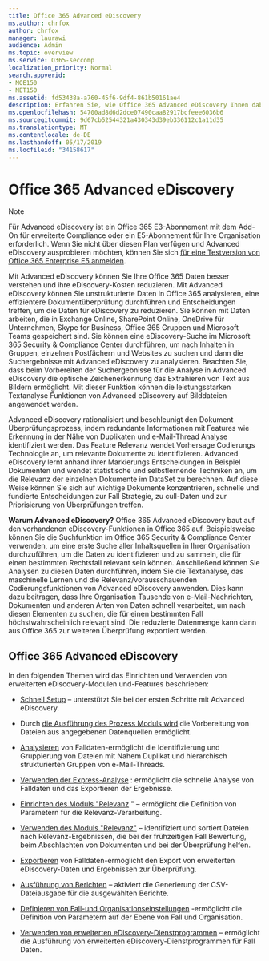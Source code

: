 ```yaml
---
title: Office 365 Advanced eDiscovery
ms.author: chrfox
author: chrfox
manager: laurawi
audience: Admin
ms.topic: overview
ms.service: O365-seccomp
localization_priority: Normal
search.appverid:
- MOE150
- MET150
ms.assetid: fd53438a-a760-45f6-9df4-861b50161ae4
description: Erfahren Sie, wie Office 365 Advanced eDiscovery Ihnen dabei helfen kann, Daten in Office 365 zu analysieren, Dokumentüberprüfungen zu rationalisieren und Entscheidungen für effiziente eDiscovery zu treffen.
ms.openlocfilehash: 54700ad8d6d2dce07490caa82917bcfeee6036b6
ms.sourcegitcommit: 9d67cb52544321a430343d39eb336112c1a11d35
ms.translationtype: MT
ms.contentlocale: de-DE
ms.lasthandoff: 05/17/2019
ms.locfileid: "34158617"
---
```

# <a name="office-365-advanced-ediscovery"></a>Office 365 Advanced eDiscovery

> [!NOTE]
> Für Advanced eDiscovery ist ein Office 365 E3-Abonnement mit dem Add-On für erweiterte Compliance oder ein E5-Abonnement für Ihre Organisation erforderlich. Wenn Sie nicht über diesen Plan verfügen und Advanced eDiscovery ausprobieren möchten, können Sie sich [für eine Testversion von Office 365 Enterprise E5 anmelden](https://go.microsoft.com/fwlink/p/?LinkID=698279). 
  
Mit Advanced eDiscovery können Sie Ihre Office 365 Daten besser verstehen und ihre eDiscovery-Kosten reduzieren. Mit Advanced eDiscovery können Sie unstrukturierte Daten in Office 365 analysieren, eine effizientere Dokumentüberprüfung durchführen und Entscheidungen treffen, um die Daten für eDiscovery zu reduzieren. Sie können mit Daten arbeiten, die in Exchange Online, SharePoint Online, OneDrive für Unternehmen, Skype for Business, Office 365 Gruppen und Microsoft Teams gespeichert sind. Sie können eine eDiscovery-Suche im Microsoft 365 Security &amp; Compliance Center durchführen, um nach Inhalten in Gruppen, einzelnen Postfächern und Websites zu suchen und dann die Suchergebnisse mit Advanced eDiscovery zu analysieren. Beachten Sie, dass beim Vorbereiten der Suchergebnisse für die Analyse in Advanced eDiscovery die optische Zeichenerkennung das Extrahieren von Text aus Bildern ermöglicht. Mit dieser Funktion können die leistungsstarken Textanalyse Funktionen von Advanced eDiscovery auf Bilddateien angewendet werden.
  
Advanced eDiscovery rationalisiert und beschleunigt den Dokument Überprüfungsprozess, indem redundante Informationen mit Features wie Erkennung in der Nähe von Duplikaten und e-Mail-Thread Analyse identifiziert werden. Das Feature Relevanz wendet Vorhersage Codierungs Technologie an, um relevante Dokumente zu identifizieren. Advanced eDiscovery lernt anhand ihrer Markierungs Entscheidungen in Beispiel Dokumenten und wendet statistische und selbstlernende Techniken an, um die Relevanz der einzelnen Dokumente im DataSet zu berechnen. Auf diese Weise können Sie sich auf wichtige Dokumente konzentrieren, schnelle und fundierte Entscheidungen zur Fall Strategie, zu cull-Daten und zur Priorisierung von Überprüfungen treffen.
  
 **Warum Advanced eDiscovery?** Office 365 Advanced eDiscovery baut auf den vorhandenen eDiscovery-Funktionen in Office 365 auf. Beispielsweise können Sie die Suchfunktion im Office 365 Security &amp; Compliance Center verwenden, um eine erste Suche aller Inhaltsquellen in Ihrer Organisation durchzuführen, um die Daten zu identifizieren und zu sammeln, die für einen bestimmten Rechtsfall relevant sein können. Anschließend können Sie Analysen zu diesen Daten durchführen, indem Sie die Textanalyse, das maschinelle Lernen und die Relevanz/vorausschauenden Codierungsfunktionen von Advanced eDiscovery anwenden. Dies kann dazu beitragen, dass Ihre Organisation Tausende von e-Mail-Nachrichten, Dokumenten und anderen Arten von Daten schnell verarbeitet, um nach diesen Elementen zu suchen, die für einen bestimmten Fall höchstwahrscheinlich relevant sind. Die reduzierte Datenmenge kann dann aus Office 365 zur weiteren Überprüfung exportiert werden. 
  
## <a name="office-365-advanced-ediscovery"></a>Office 365 Advanced eDiscovery

In den folgenden Themen wird das Einrichten und Verwenden von erweiterten eDiscovery-Modulen und-Features beschrieben:
  
- [Schnell Setup](quick-setup-for-advanced-ediscovery.md) – unterstützt Sie bei der ersten Schritte mit Advanced eDiscovery. 
    
- Durch [die Ausführung des Prozess Moduls wird](run-the-process-module-in-advanced-ediscovery.md) die Vorbereitung von Dateien aus angegebenen Datenquellen ermöglicht. 
    
- [Analysieren](analyze-case-data-with-advanced-ediscovery.md) von Falldaten-ermöglicht die Identifizierung und Gruppierung von Dateien mit Nahem Duplikat und hierarchisch strukturierten Gruppen von e-Mail-Threads. 

- [Verwenden der Express-Analyse](use-express-analysis-in-advanced-ediscovery.md) : ermöglicht die schnelle Analyse von Falldaten und das Exportieren der Ergebnisse. 
    
- [Einrichten des Moduls "Relevanz](manage-relevance-setup-in-advanced-ediscovery.md) " – ermöglicht die Definition von Parametern für die Relevanz-Verarbeitung. 
    
- [Verwenden des Moduls "Relevanz"](use-relevance-in-advanced-ediscovery.md) – identifiziert und sortiert Dateien nach Relevanz-Ergebnissen, die bei der frühzeitigen Fall Bewertung, beim Abschlachten von Dokumenten und bei der Überprüfung helfen. 
    
- [Exportieren](export-case-data-in-advanced-ediscovery.md) von Falldaten-ermöglicht den Export von erweiterten eDiscovery-Daten und Ergebnissen zur Überprüfung. 
    
- [Ausführung von Berichten](run-reports-in-advanced-ediscovery.md) – aktiviert die Generierung der CSV-Dateiausgabe für die ausgewählten Berichte. 
    
- [Definieren von Fall-und Organisationseinstellungen](define-case-and-tenant-settings-in-advanced-ediscovery.md) -ermöglicht die Definition von Parametern auf der Ebene von Fall und Organisation. 
    
- [Verwenden von erweiterten eDiscovery-Dienstprogrammen](use-advanced-ediscovery-utilities.md) – ermöglicht die Ausführung von erweiterten eDiscovery-Dienstprogrammen für Fall Daten. 
